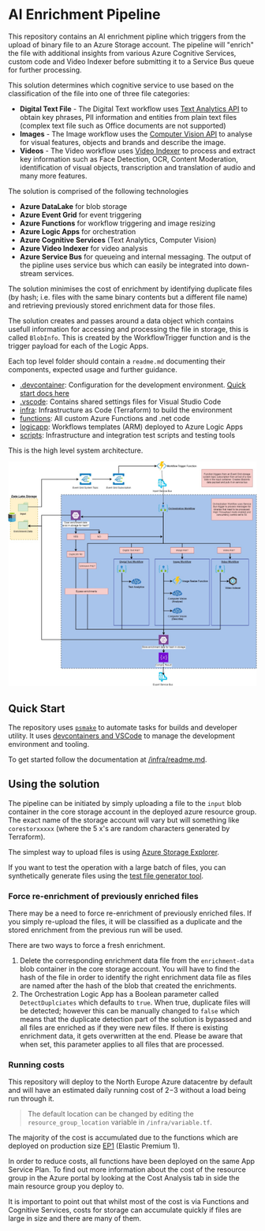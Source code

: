 # AI Enrichment Pipeline

This repository contains an AI enrichment pipline which triggers from the upload of binary file to an Azure Storage account. The pipeline will "enrich" the file with additional insights from various Azure Cognitive Services, custom code and Video Indexer before submitting it to a Service Bus queue for further processing.

This solution determines which cognitive service to use based on the classification of the file into one of three file categories:

- **Digital Text File** - The Digital Text workflow uses [Text Analytics API](https://docs.microsoft.com/en-us/azure/cognitive-services/Text-Analytics/) to obtain key phrases, PII information and entities from plain text files (complex text file such as Office documents are not supported)
- **Images** - The Image workflow uses the [Computer Vision API](https://azure.microsoft.com/en-us/services/cognitive-services/computer-vision/) to analyse for visual features, objects and brands and describe the image.
- **Videos** - The Video workflow uses [Video Indexer](https://api-portal.videoindexer.ai/) to process and extract key information such as Face Detection, OCR, Content Moderation, identification of visual objects, transcription and translation of audio and many more features.

The solution is comprised of the following technologies

- **Azure DataLake** for blob storage
- **Azure Event Grid** for event triggering
- **Azure Functions** for workflow triggering and image resizing
- **Azure Logic Apps** for orchestration
- **Azure Cognitive Services** (Text Analytics, Computer Vision)
- **Azure Video Indexer** for video analysis
- **Azure Service Bus** for queueing and internal messaging. The output of the pipline uses service bus which can easily be integrated into down-stream services.

The solution minimises the cost of enrichment by identifying duplicate files (by hash; i.e. files with the same binary contents but a different file name) and retrieving previously stored enrichment data for those files.

The solution creates and passes around a data object which contains usefull information for accessing and processing the file in storage, this is called `BlobInfo`. This is created by the WorkflowTrigger function and is the trigger payload for each of the Logic Apps.

Each top level folder should contain a `readme.md` documenting their components, expected usage and further guidance.

- [.devcontainer](./.devcontainer): Configuration for the development environment. [Quick start docs here](https://code.visualstudio.com/docs/remote/containers-tutorial)
- [.vscode](./.vscode): Contains shared settings files for Visual Studio Code
- [infra](./infra): Infrastructure as Code (Terraform) to build the environment
- [functions](./functions): All custom Azure Functions and .net code
- [logicapp](./logicapp): Workflows templates (ARM) deployed to Azure Logic Apps
- [scripts](./scripts): Infrastructure and integration test scripts and testing tools

This is the high level system architecture.

![](./docs/overview.jpg)

## Quick Start

The repository uses [`psmake`](https://github.com/psake/psake) to automate tasks for builds and developer utility. It uses [devcontainers and VSCode](https://code.visualstudio.com/docs/remote/containers-tutorial) to manage the development environment and tooling.

To get started follow the documentation at [/infra/readme.md](infra/readme.md).

## Using the solution

The pipeline can be initiated by simply uploading a file to the `input` blob container in the core storage account in the deployed azure resource group. The exact name of the storage account will vary but will something like `corestorxxxxx` (where the 5 x's are random characters generated by Terraform).

The simplest way to upload files is using [Azure Storage Explorer](https://azure.microsoft.com/en-gb/features/storage-explorer/).

If you want to test the operation with a large batch of files, you can synthetically generate files using the [test file generator tool](./scripts/testfile_generator).

### Force re-enrichment of previously enriched files

There may be a need to force re-enrichment of previously enriched files. If you simply re-upload the files, it will be classified as a duplicate and the stored enrichment from the previous run will be used.

There are two ways to force a fresh enrichment.

1. Delete the corresponding enrichment data file from the `enrichment-data` blob container in the core storage account. You will have to find the hash of the file in order to identify the right enrichment data file as files are named after the hash of the blob that created the enrichments.
2. The Orchestration Logic App has a Boolean parameter called `DetectDuplciates` which defaults to `true`. When true, duplicate files will be detected; however this can be manually changed to `false` which means that the duplicate detection part of the solution is bypassed and all files are enriched as if they were new files. If there is existing enrichment data, it gets overwritten at the end. Please be aware that when set, this parameter applies to all files that are processed.

### Running costs

This repository will deploy to the North Europe Azure datacentre by default and will have an estimated daily running cost of $2-$3 without a load being run through it. 
> The default location can be changed by editing the `resource_group_location` variable in `/infra/variable.tf`.

The majority of the cost is accumulated due to the functions which are deployed on production size [EP1](https://docs.microsoft.com/en-us/azure/azure-functions/functions-premium-plan?tabs=portal) (Elastic Premium 1).

In order to reduce costs, all functions have been deployed on the same App Service Plan. 
To find out more information about the cost of the resource group in the Azure portal by looking at the Cost Analysis tab in side the main resource group you deploy to.

It is important to point out that whilst most of the cost is via Functions and Cognitive Services, costs for storage can accumulate quickly if files are large in size and there are many of them.